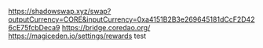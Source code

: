  https://shadowswap.xyz/swap?outputCurrency=CORE&inputCurrency=0xa4151B2B3e269645181dCcF2D426cE75fcbDeca9
https://bridge.coredao.org/
https://magiceden.io/settings/rewards
test
